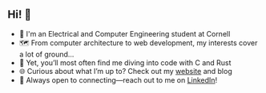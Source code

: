 ## Hi! 👋

- 🐻 I'm an Electrical and Computer Engineering student at Cornell
- 🗺️ From computer architecture to web development, my interests cover a lot of ground...
- 📍 Yet, you’ll most often find me diving into code with C and Rust
- 🌐 Curious about what I’m up to? Check out my [website](https://www.daltonluce.com/) and blog
- 🤝 Always open to connecting—reach out to me on [LinkedIn](https://www.linkedin.com/in/dalton-luce)!

<!--
**da-luce/da-luce** is a ✨ _special_ ✨ repository because its `README.md` (this file) appears on your GitHub profile.

Here are some ideas to get you started:

- 🔭 I’m currently working on ...
- 🌱 I’m currently learning ...
- 👯 I’m looking to collaborate on ...
- 🤔 I’m looking for help with ...
- 💬 Ask me about ...
- 📫 How to reach me: ...
- 😄 Pronouns: ...
- ⚡ Fun fact: ...
-->

